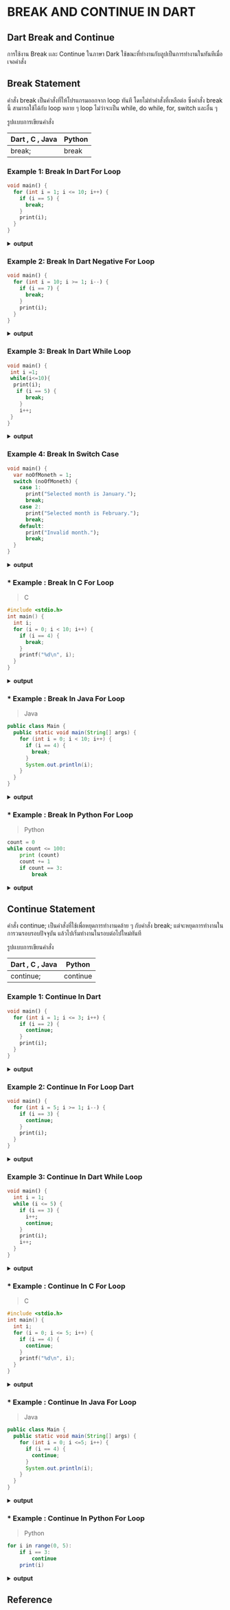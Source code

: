 # BREAK AND CONTINUE IN DART

## Dart Break and Continue
 การใช้งาน Break เเละ Continue ในภาษา Dark ใช้ขณะที่ทำงานกับลูปเป็นการทำงานในทันทีเมื่อเจอคำสั่ง
## Break Statement
 คำสั่ง break เป็นคำสั่งที่ให้โปรแกรมออกจาก loop ทันที โดยไม่ทำคำสั่งที่เหลือต่อ ซึ่งคำสั่ง break นี้ สามารถใช้ได้กับ loop หลาย ๆ loop ไม่ว่าจะเป็น while, do while, for, switch และอื่น ๆ

รูปเเบบการเขียนคำสั่ง

Dart , C , Java | Python
-|-
break; | break

### Example 1: Break In Dart For Loop 
```dart
void main() {
  for (int i = 1; i <= 10; i++) {
    if (i == 5) {
      break;
    }
    print(i);
  }
}
```
<details close>
<summary><b>output</b></summary>
 <pre>
1
2
3
4</pre>
</details>

### Example 2: Break In Dart Negative For Loop 
```dart
void main() {
  for (int i = 10; i >= 1; i--) {
    if (i == 7) {
      break;
    }
    print(i);
  }
}
```
<details close>
<summary><b>output</b></summary>
 <pre>
10
9
8</pre>
</details>

### Example 3: Break In Dart While Loop
```dart
void main() {
 int i =1;
 while(i<=10){
  print(i);
   if (i == 5) {
      break;
    }
    i++;
 }
}
```
<details close>
<summary><b>output</b></summary>
 <pre>
1
2
3
4
5</pre>
</details>

### Example 4: Break In Switch Case
```dart
void main() {
  var noOfMoneth = 1;
  switch (noOfMoneth) {
    case 1:
      print("Selected month is January.");
      break;
    case 2:
      print("Selected month is February.");
      break;
    default:
      print("Invalid month.");
      break;
  }
}
```
<details close>
<summary><b>output</b></summary>
 <pre>
Selected month is January.</pre>
</details>

### * Example : Break In C For Loop
> C
```c
#include <stdio.h>
int main() {
  int i;
  for (i = 0; i < 10; i++) {
    if (i == 4) {
      break;
    }
    printf("%d\n", i);
  }
}
```
<details close>
<summary><b>output</b></summary>
 <pre>
0
1
2
3</pre>
</details>

### * Example : Break In Java For Loop
> Java
```java
public class Main {
  public static void main(String[] args) {
    for (int i = 0; i < 10; i++) {
      if (i == 4) {
        break;
      }
      System.out.println(i);
    }  
  }
}
```
<details close>
<summary><b>output</b></summary>
 <pre>
0
1
2
3</pre>
</details>

### * Example : Break In Python For Loop
> Python
```python
count = 0
while count <= 100:
    print (count)
    count += 1
    if count == 3:
        break
```
<details close>
<summary><b>output</b></summary>
 <pre>
0
1
2
3</pre>
</details>

## Continue Statement
 คำสั่ง continue; เป็นคำสั่งที่ใช้เพื่อหยุดการทำงานคล้าย ๆ กับคำสั่ง break; แต่จะหยุดการทำงานในการวนรอบรอบปัจจุบัน แล้วไปเริ่มทำงานในรอบต่อไปใหม่ทันที

รูปเเบบการเขียนคำสั่ง

Dart , C , Java | Python
-|-
continue; | continue

### Example 1: Continue In Dart
```dart
void main() {
  for (int i = 1; i <= 3; i++) {
    if (i == 2) {
      continue;
    }
    print(i);
  }
}
```
<details close>
<summary><b>output</b></summary>
 <pre>
1
3</pre>
</details>

### Example 2: Continue In For Loop Dart
```dart
void main() {
  for (int i = 5; i >= 1; i--) {
    if (i == 3) {
      continue;
    }
    print(i);
  }
}
```
<details close>
<summary><b>output</b></summary>
 <pre>
5
4
2
1</pre>
</details>

### Example 3: Continue In Dart While Loop
```dart
void main() {
  int i = 1;
  while (i <= 5) {
    if (i == 3) {
      i++;
      continue;
    }
    print(i);
    i++;
  }
}
```
<details close>
<summary><b>output</b></summary>
 <pre>
1
2
3
4
5</pre>
</details>

### * Example : Continue In C For Loop
> C
```c
#include <stdio.h>
int main() {
  int i;
  for (i = 0; i <= 5; i++) {
    if (i == 4) {
      continue;
    }
    printf("%d\n", i);
  }
}
```
<details close>
<summary><b>output</b></summary>
 <pre>
0
1
2
3
5</pre>
</details>

### * Example : Continue In Java For Loop
> Java
```java
public class Main {
  public static void main(String[] args) {
    for (int i = 0; i <=5; i++) {
      if (i == 4) {
        continue;
      }
      System.out.println(i);
    }  
  }
}
```
<details close>
<summary><b>output</b></summary>
 <pre>
0
1
2
3
5</pre>
</details>

### * Example : Continue In Python For Loop
> Python
```java
for i in range(0, 5):
    if i == 3:
        continue
    print(i)
```
<details close>
<summary><b>output</b></summary>
 <pre>
0
1
2
4</pre>
</details>

## Reference
